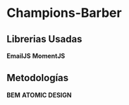 # Champions-Barber
## Librerias Usadas
**EmailJS**
**MomentJS**

## Metodologías
__BEM__
__ATOMIC DESIGN__ 